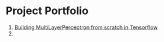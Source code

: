 # Project Portfolio

1. [Building MultiLayerPerceptron from scratch in Tensorflow](https://github.com/rahul96rajan/short_projects/blob/main/MLP_from_scratch_in_TF.ipynb)
2. 

